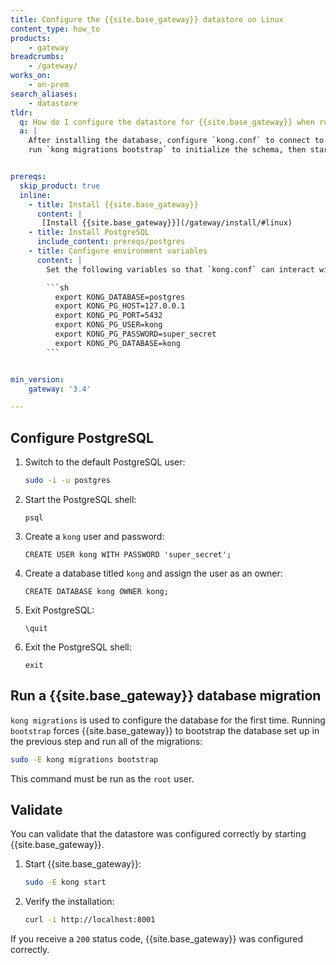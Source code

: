 ```yaml
---
title: Configure the {{site.base_gateway}} datastore on Linux
content_type: how_to
products:
    - gateway
breadcrumbs:
    - /gateway/
works_on:
    - on-prem
search_aliases:
    - datastore
tldr:
  q: How do I configure the datastore for {{site.base_gateway}} when running on Linux?
  a: |
    After installing the database, configure `kong.conf` to connect to PostgreSQL,
    run `kong migrations bootstrap` to initialize the schema, then start {{site.base_gateway}}.


prereqs:
  skip_product: true
  inline:
    - title: Install {{site.base_gateway}}
      content: |
       [Install {{site.base_gateway}}](/gateway/install/#linux)
    - title: Install PostgreSQL
      include_content: prereqs/postgres
    - title: Configure environment variables
      content: |
        Set the following variables so that `kong.conf` can interact with the datastore:

        ```sh
          export KONG_DATABASE=postgres
          export KONG_PG_HOST=127.0.0.1
          export KONG_PG_PORT=5432
          export KONG_PG_USER=kong
          export KONG_PG_PASSWORD=super_secret
          export KONG_PG_DATABASE=kong
        ```


min_version:
    gateway: '3.4'

---
```



## Configure PostgreSQL

1. Switch to the default PostgreSQL user:

    ```sh
    sudo -i -u postgres
    ```
1. Start the PostgreSQL shell:

    ```
    psql
    ```
1. Create a `kong` user and password:

    ```
    CREATE USER kong WITH PASSWORD 'super_secret';
    ```
1. Create a database titled `kong` and assign the user as an owner:

    ```
    CREATE DATABASE kong OWNER kong;
    ```
1. Exit PostgreSQL:

    ```
    \quit
    ```

1. Exit the PostgreSQL shell:

    ```
    exit
    ```

## Run a {{site.base_gateway}} database migration

`kong migrations` is used to configure the database for the first time.
Running `bootstrap` forces {{site.base_gateway}} to bootstrap the database set up in the previous step and run all of the migrations:

```sh
sudo -E kong migrations bootstrap
```

This command must be run as the `root` user.

## Validate

You can validate that the datastore was configured correctly by starting {{site.base_gateway}}.

1. Start {{site.base_gateway}}:

    ```sh
    sudo -E kong start
    ```
2. Verify the installation:

    ```sh
    curl -i http://localhost:8001
    ```
If you receive a `200` status code, {{site.base_gateway}} was configured correctly.